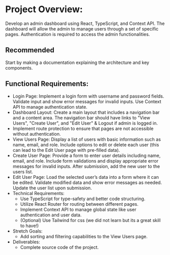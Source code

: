 # Project Overview:
Develop an admin dashboard using React, TypeScript, and Context API. The dashboard will allow the admin to manage users through a set of specific pages. Authentication is required to access the admin functionalities.

## Recommended
Start by making a documentation explaining the architecture and key components.

## Functional Requirements:
- Login Page:
Implement a login form with username and password fields.
Validate input and show error messages for invalid inputs.
Use Context API to manage authentication state.
- Dashboard Layout:
Create a main layout that includes a navigation bar and a content area.
The navigation bar should have links to "View Users", "Create User", and "Edit User" & Logout if admin is logged in.
- Implement route protection to ensure that pages are not accessible without authentication.
- View Users Page:
Display a list of users with basic information such as name, email, and role.
Include options to edit or delete each user (this can lead to the Edit User page with pre-filled data).
- Create User Page:
Provide a form to enter user details including name, email, and role.
Include form validations and display appropriate error messages for invalid inputs.
After submission, add the new user to the users list.
- Edit User Page:
Load the selected user’s data into a form where it can be edited.
Validate modified data and show error messages as needed.
Update the user list upon submission.
- Technical Requirements:
  - Use TypeScript for type-safety and better code structuring.
  - Utilize React Router for routing between different pages.
  - Implement Context API to manage global state like user authentication and user data.
  - (Optional) Use Tailwind for css (we did not learn but its a great skill to have!)
- Stretch Goals:
  - Add sorting and filtering capabilities to the View Users page.
- Deliverables:
  - Complete source code of the project.

